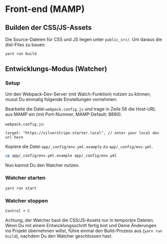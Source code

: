 # Front-end (MAMP)

## Builden der CSS/JS-Assets

Die Source-Dateien für CSS und JS liegen unter `public_src/`. Um daraus die dist-Files zu bauen:

    yarn run build

## Entwicklungs-Modus (Watcher)

### Setup

Um den Webpack-Dev-Server (mit Watch-Funktion) nutzen zu können, musst Du einmalig folgende Einstellungen vornehmen:

Bearbeite die Datei `webpack.config.js` und trage in Zeile 56 die Host-URL aus MAMP ein (mit Port-Nummer, MAMP-Default: 8890).

`webpack.config.js`:

    target: "https://silverstripe-starter.local", // enter your local dev url here

Kopiere die Datei `app/_config/env.yml.example` zu `app/_config/env.yml`.

```sh
cp app/_config/env.yml.example app/_config/env.yml
```

Nun kannst Du den Watcher nutzen.

### Watcher starten

    yarn run start

### Watcher stoppen

    Control + C

Achtung, der Watcher baut die CSS/JS-Assets nur in temporäre Dateien. Wenn Du mit einem Entwicklungsschritt fertig bist und Deine Änderungen ins Projekt übernehmen willst, führe einmal den Build-Prozess aus (`yarn run build`), nachdem Du den Watcher geschlossen hast.
